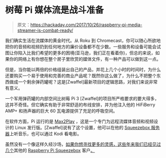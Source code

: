 # 树莓 Pi 媒体流是战斗准备

> 原文：<https://hackaday.com/2017/10/26/raspberry-pi-media-streamer-is-combat-ready/>

我们确实生活在流媒体的黄金时代。从 Roku 到 Chromecast，你可以随心所欲地把你的音频和视频扔到任何地方的廉价设备都不在少数。一些服务和设备可能会试图让你陷入比我们希望的更多的困境(亚马逊，我们正在看着你)，但总的来说，如果你的网络上有你想在整个房子里欣赏的媒体文件，有一种产品可以做到这一点。

但是，当你能以两倍的价格组装出自己的产品，并花上几个小时的时间时，为什么还要购买一个易于使用和完善的商业产品呢？既然你这么做了，为什么不把整个东西做成一个剩余弹药罐呢？这是[Zwaffel]最新项目的逻辑思路，对我们来说非常有意义。

一个军用弹药罐的内部空间比树莓 Pi 3 [Zwaffel]的项目所严格要求的要大得多，这并不奇怪。但它确实有助于非常舒适的布线安排，并为他注入他的 HiFiBerry AMP+ 和扬声器的巨大 60 瓦电源提供了充足的呼吸空间。

在软件方面，Pi 运行的是 [Max2Play](https://www.max2play.com/en/) ，这是一个专门为远程流媒体音频和视频设计的 Linux 发行版。[Zwaffel]说有了这个设置，他可以在他的 [Squeezebox 服务器](http://wiki.slimdevices.com/index.php/Main_Page)上听音乐，也可以通过 Kodi 看电影。

虽然没有一个像这样久经沙场，[如果你想寻找更多的灵感，这些年来我们已经见过几个](https://hackaday.com/2015/05/01/a-custom-workshop-squeezebox/)其他的 [Raspberry Pi Squeezebox](https://hackaday.com/2013/04/13/squeezeberry-a-raspberri-pi-powered-squeezebox-appliance/) 客户[。](https://hackaday.com/2013/01/11/building-an-inexpensive-squeezebox-client-replacement/)